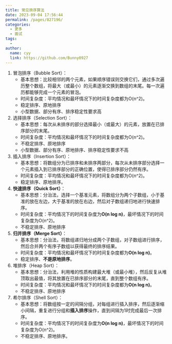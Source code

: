 ```yaml
---
title: 常见排序算法
date: 2023-09-04 17:56:44
permalink: /pages/827196/
categories:
  - 更多
  - 面试
tags:
  - 
author: 
  name: cyy
  link: https://github.com/Bunny0927
---
```


1. 冒泡排序（Bubble Sort）：
    - 基本思想：比较相邻的两个元素，如果顺序错误则交换它们，通过多次遍历整个数组，将最大（或最小）的元素逐渐交换到数组的末尾。每一次遍历都能够完成一个元素的冒泡。
    - 时间复杂度：平均情况和最坏情况下的时间复杂度都为O(n^2)。
    - 稳定排序、原地排序
    - 小型数据、部分有序、排序稳定性要求高
2. 选择排序（Selection Sort）：
    - 基本思想：每次从未排序的部分选择最小（或最大）的元素，放置在已排序部分的末尾。
    - 时间复杂度：平均情况和最坏情况下的时间复杂度都为O(n^2)。
    - 不稳定排序、原地排序
    - 小型数据、部分有序、原地排序、排序稳定性要求不高
3. 插入排序（Insertion Sort）：
    - 基本思想：将数组分为已排序和未排序两部分，每次从未排序部分选择一个元素插入到已排序部分的正确位置，使得已排序部分仍然有序。
    - 时间复杂度：平均情况和最坏情况下的时间复杂度都为O(n^2)。
    - 稳定排序、原地排序。
4. **快速排序（Quick Sort）**：
    - 基本思想：分治法，选择一个基准元素，将数组分为两个子数组，小于基准的放在左边，大于基准的放在右边，然后对子数组递归地进行快速排序。
    - 时间复杂度：平均情况下的时间复杂度为**O(n log n)**，最坏情况下的时间复杂度为O(n^2)。
    - 不稳定排序、原地排序
5. **归并排序（Merge Sort）**：
    - 基本思想：分治法，将数组递归地分成两个子数组，对子数组进行排序，然后合并两个有序子数组以获得最终的排序结果。
    - 时间复杂度：平均情况和最坏情况下的时间复杂度都为**O(n log n)**。
    - 稳定排序、**不是原地排序**。
6. 堆排序（Heap Sort）：
    - 基本思想：分治法，利用堆的性质构建最大堆（或最小堆），然后反复从堆顶取出最值，将其放置在已排序部分的末尾，直到整个数组有序。
    - 时间复杂度：平均情况和最坏情况下的时间复杂度都为**O(n log n)**。
    - 不稳定排序、原地排序
7. 希尔排序（Shell Sort）：
    - 基本思想：将数组按一定的间隔分组，对每组进行插入排序，然后逐渐缩小间隔，重复进行分组和**插入排序**操作，直到间隔为1时完成最后一次排序。
    - 时间复杂度：平均情况下的时间复杂度为**O(n log n)**，最坏情况下的时间复杂度为O(n^2)。
    - 不稳定排序、原地排序。